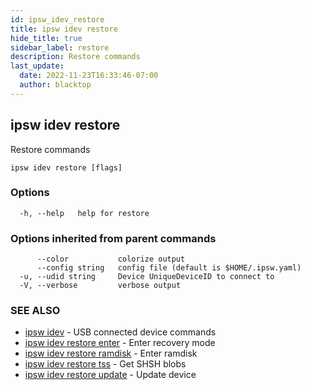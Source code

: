 ```yaml
---
id: ipsw_idev_restore
title: ipsw idev restore
hide_title: true
sidebar_label: restore
description: Restore commands
last_update:
  date: 2022-11-23T16:33:46-07:00
  author: blacktop
---
```

## ipsw idev restore

Restore commands

```
ipsw idev restore [flags]
```

### Options

```
  -h, --help   help for restore
```

### Options inherited from parent commands

```
      --color           colorize output
      --config string   config file (default is $HOME/.ipsw.yaml)
  -u, --udid string     Device UniqueDeviceID to connect to
  -V, --verbose         verbose output
```

### SEE ALSO

* [ipsw idev](/docs/cli/restore/ipsw_idev)	 - USB connected device commands
* [ipsw idev restore enter](/docs/cli/restore/ipsw_idev_restore_enter)	 - Enter recovery mode
* [ipsw idev restore ramdisk](/docs/cli/restore/ipsw_idev_restore_ramdisk)	 - Enter ramdisk
* [ipsw idev restore tss](/docs/cli/restore/ipsw_idev_restore_tss)	 - Get SHSH blobs
* [ipsw idev restore update](/docs/cli/restore/ipsw_idev_restore_update)	 - Update device

